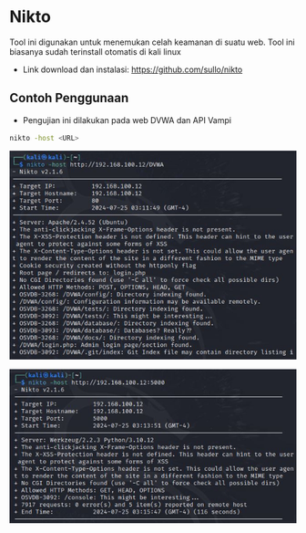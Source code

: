 # Nikto
Tool ini digunakan untuk menemukan celah keamanan di suatu web. Tool ini biasanya sudah terinstall otomatis di kali linux

- Link download dan instalasi: https://github.com/sullo/nikto

## Contoh Penggunaan
- Pengujian ini dilakukan pada web DVWA dan API Vampi
```sh
nikto -host <URL>
```

![alt text](https://github.com/rahardian-dwi-saputra/bugbounty-tools/blob/main/assets/nikto/nikto%201.JPG)

![alt text](https://github.com/rahardian-dwi-saputra/bugbounty-tools/blob/main/assets/nikto/nikto%202.JPG)